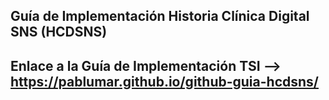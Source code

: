 Guía de Implementación Historia Clínica Digital SNS (HCDSNS)
---
Enlace a la Guía de Implementación TSI --> https://pablumar.github.io/github-guia-hcdsns/
---
